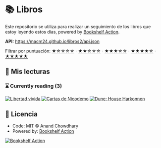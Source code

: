 # 📚 Libros

Este repositorio se utiliza para realizar un seguimiento de los libros que estoy leyendo estos días, powered by [Bookshelf Action](https://github.com/AnandChowdhary/bookshelf-action).

**API:** https://macm24.github.io/libros2/api.json

Filtrar por puntuación:
[★☆☆☆☆](https://github.com/soker90/libros/issues?q=is:issue+label:%22rating:+1/5%22+) ·
[★★☆☆☆](https://github.com/soker90/libros/issues?q=is:issue+label:%22rating:+2/5%22+) ·
[★★★☆☆](https://github.com/soker90/libros/issues?q=is:issue+label:%22rating:+3/5%22+) ·
[★★★★☆](https://github.com/soker90/libros/issues?q=is:issue+label:%22rating:+4/5%22+) ·
[★★★★★](https://github.com/soker90/libros/issues?q=is:issue+label:%22rating:+5/5%22+)

## 📖 Mis lecturas

<!--start:bookshelf-action-->
### ⌛ Currently reading (3)

[![Libertad vivida](https://images.weserv.nl/?url=https%3A%2F%2Ftse2.mm.bing.net%2Fth%3Fq%3DLibertad%2520vivida%2520by%2520Jutta%2520Burggraf%26w%3D256%26c%3D7%26rs%3D1%26p%3D0%26dpr%3D3%26pid%3D1.7%26mkt%3Den-IN%26adlt%3Dmoderate&w=128&h=196&fit=contain)](https://github.com/macm24/libros2/issues/6 "Libertad vivida by Jutta Burggraf")
[![Cartas de Nicodemo](https://images.weserv.nl/?url=https%3A%2F%2Ftse2.mm.bing.net%2Fth%3Fq%3DCartas%2520de%2520Nicodemo%2520by%2520Jan%2520Dobraczynski%26w%3D256%26c%3D7%26rs%3D1%26p%3D0%26dpr%3D3%26pid%3D1.7%26mkt%3Den-IN%26adlt%3Dmoderate&w=128&h=196&fit=contain)](https://github.com/macm24/libros2/issues/5 "Cartas de Nicodemo by Jan Dobraczynski")
[![Dune: House Harkonnen](https://images.weserv.nl/?url=http%3A%2F%2Fbooks.google.com%2Fbooks%2Fcontent%3Fid%3D1N1rTDJP55UC%26printsec%3Dfrontcover%26img%3D1%26zoom%3D1%26edge%3Dcurl%26source%3Dgbs_api&w=128&h=196&fit=contain)](https://github.com/macm24/libros2/issues/3 "Dune: House Harkonnen by Brian Herbert, Kevin J. Anderson")

<!--end:bookshelf-action-->

## 📄 Licencia

- Code: [MIT](./LICENSE) © [Anand Chowdhary](https://anandchowdhary.com)
- Powered by: [Bookshelf Action](https://github.com/AnandChowdhary/bookshelf-action)

[![Bookshelf Action](https://github.com/AnandChowdhary/bookshelf-action/blob/HEAD/assets/logo.svg)](https://github.com/AnandChowdhary/bookshelf-action)
